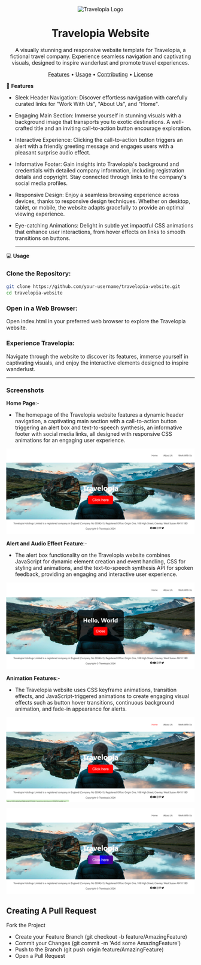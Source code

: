 <p align="center">
  <img src="https://www.drupal.org/files/styles/grid-4-2x/public/travelopia_logo.png?itok=ljzwrdLC" alt="Travelopia Logo">
</p>
<h1 align="center">Travelopia Website</h1>
<p align="center">
  A visually stunning and responsive website template for Travelopia, a fictional travel company. Experience seamless navigation and captivating visuals, designed to inspire wanderlust and promote travel experiences.
</p>
<p align="center">
  <a href="#features">Features</a> •
  <a href="#usage">Usage</a> •
  <a href="#contributing">Contributing</a> •
  <a href="#license">License</a>
</p>

🚀 **Features**
* Sleek Header Navigation: Discover effortless navigation with carefully curated links for "Work With Us", "About Us", and "Home".

* Engaging Main Section: Immerse yourself in stunning visuals with a background image that transports you to exotic destinations. A well-crafted title and an inviting call-to-action button encourage exploration.

* Interactive Experience: Clicking the call-to-action button triggers an alert with a friendly greeting message and engages users with a pleasant surprise audio effect.

* Informative Footer: Gain insights into Travelopia's background and credentials with detailed company information, including registration details and copyright. Stay connected through links to the company's social media profiles.

* Responsive Design: Enjoy a seamless browsing experience across devices, thanks to responsive design techniques. Whether on desktop, tablet, or mobile, the website adapts gracefully to provide an optimal viewing experience.

* Eye-catching Animations: Delight in subtle yet impactful CSS animations that enhance user interactions, from hover effects on links to smooth transitions on buttons.

  ___

💻 **Usage**

### Clone the Repository:

```bash
git clone https://github.com/your-username/travelopia-website.git
cd travelopia-website
```

### Open in a Web Browser:

Open index.html in your preferred web browser to explore the Travelopia website.

### Experience Travelopia:

Navigate through the website to discover its features, immerse yourself in captivating visuals, and enjoy the interactive elements designed to inspire wanderlust.


___

### Screenshots

**Home Page**:-
* The homepage of the Travelopia website features a dynamic header navigation, a captivating main section with a call-to-action button triggering an alert box and text-to-speech synthesis, an informative footer with social media links, all designed with responsive CSS animations for an engaging user experience.
  
![image](https://github.com/Vaishnavi0717/Travelopia-assignment/blob/main/images/Screenshot%20(19).png)

**Alert and Audio Effect Feature**:-
* The alert box functionality on the Travelopia website combines JavaScript for dynamic element creation and event handling, CSS for styling and animations, and the text-to-speech synthesis API for spoken feedback, providing an engaging and interactive user experience.
  
![image](https://github.com/Vaishnavi0717/Travelopia-assignment/blob/main/images/Screenshot%20(22).png)

**Animation Features**:-
* The Travelopia website uses CSS keyframe animations, transition effects, and JavaScript-triggered animations to create engaging visual effects such as button hover transitions, continuous background animation, and fade-in appearance for alerts.
  
![image](https://github.com/Vaishnavi0717/Travelopia-assignment/blob/main/images/Screenshot%20(21).png)

![image](https://github.com/Vaishnavi0717/Travelopia-assignment/blob/main/images/Screenshot%20(20).png)


## Creating A Pull Request
Fork the Project
* Create your Feature Branch (git checkout -b feature/AmazingFeature)
* Commit your Changes (git commit -m 'Add some AmazingFeature')
* Push to the Branch (git push origin feature/AmazingFeature)
* Open a Pull Request

